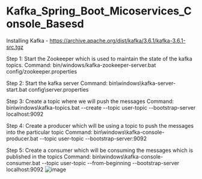 # Kafka_Spring_Boot_Micoservices_Console_Basesd
Installing Kafka - https://archive.apache.org/dist/kafka/3.6.1/kafka-3.6.1-src.tgz

Step 1: Start the Zookeeper which is used to maintain the state of the kafka topics.
Command: bin/windows/kafka-zookeeper-server.bat config/zookeeper.properties

Step 2: Start the kafka server
Command: bin\windows\kafka-server-start.bat config\server.properties

Step 3: Create a topic where we will push the messages
Command: bin\windows\kafka-topics.bat --create --topic user-topic --bootstrap-server localhost:9092

Step 4: Create a producer which will be using a topic to push the messages into the particular topic
Command: bin\windows\kafka-console-producer.bat --topic user-topic --bootstrap-server:9092

Step 5: Create a consumer which will be consuming the messages which is published in the topics
Command: bin\windows\kafka-console-consumer.bat --topic user-topic --from-beginning --bootstrap-server localhost:9092
![image](https://github.com/AdityaBeborta/Kafka_Spring_Boot_Micoservices/assets/71306766/aa3604e4-4dd6-4eef-b9ed-7462f5aa230d)
